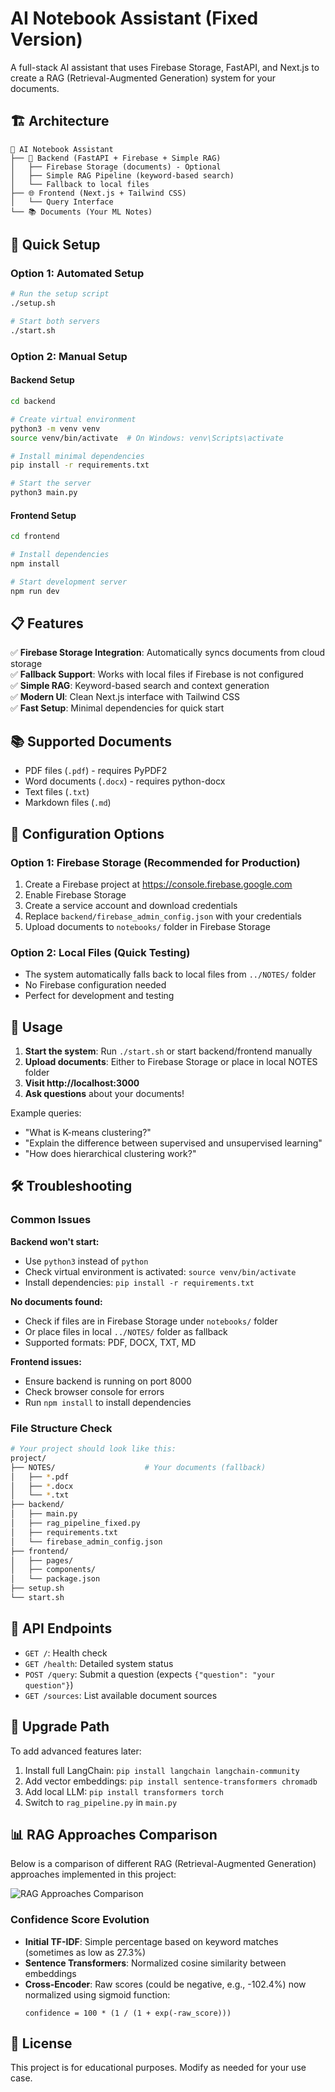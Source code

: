 # AI Notebook Assistant (Fixed Version)

A full-stack AI assistant that uses Firebase Storage, FastAPI, and Next.js to create a RAG (Retrieval-Augmented Generation) system for your documents.

## 🏗️ Architecture

```
📂 AI Notebook Assistant 
├── 🔧 Backend (FastAPI + Firebase + Simple RAG)
│   ├── Firebase Storage (documents) - Optional
│   ├── Simple RAG Pipeline (keyword-based search)
│   └── Fallback to local files
├── 🌐 Frontend (Next.js + Tailwind CSS)
│   └── Query Interface
└── 📚 Documents (Your ML Notes)
```

## 🚀 Quick Setup

### Option 1: Automated Setup

```bash
# Run the setup script
./setup.sh

# Start both servers
./start.sh
```

### Option 2: Manual Setup

#### Backend Setup

```bash
cd backend

# Create virtual environment
python3 -m venv venv
source venv/bin/activate  # On Windows: venv\Scripts\activate

# Install minimal dependencies
pip install -r requirements.txt

# Start the server
python3 main.py
```

#### Frontend Setup

```bash
cd frontend

# Install dependencies
npm install

# Start development server
npm run dev
```

## 📋 Features

✅ **Firebase Storage Integration**: Automatically syncs documents from cloud storage  
✅ **Fallback Support**: Works with local files if Firebase is not configured  
✅ **Simple RAG**: Keyword-based search and context generation  
✅ **Modern UI**: Clean Next.js interface with Tailwind CSS  
✅ **Fast Setup**: Minimal dependencies for quick start

## 📚 Supported Documents

- PDF files (`.pdf`) - requires PyPDF2
- Word documents (`.docx`) - requires python-docx
- Text files (`.txt`)
- Markdown files (`.md`)

## 🔧 Configuration Options

### Option 1: Firebase Storage (Recommended for Production)

1. Create a Firebase project at https://console.firebase.google.com
2. Enable Firebase Storage
3. Create a service account and download credentials
4. Replace `backend/firebase_admin_config.json` with your credentials
5. Upload documents to `notebooks/` folder in Firebase Storage

### Option 2: Local Files (Quick Testing)

- The system automatically falls back to local files from `../NOTES/` folder
- No Firebase configuration needed
- Perfect for development and testing

## 🚀 Usage

1. **Start the system**: Run `./start.sh` or start backend/frontend manually
2. **Upload documents**: Either to Firebase Storage or place in local NOTES folder
3. **Visit http://localhost:3000**
4. **Ask questions** about your documents!

Example queries:

- "What is K-means clustering?"
- "Explain the difference between supervised and unsupervised learning"
- "How does hierarchical clustering work?"

## 🛠️ Troubleshooting

### Common Issues

**Backend won't start:**

- Use `python3` instead of `python`
- Check virtual environment is activated: `source venv/bin/activate`
- Install dependencies: `pip install -r requirements.txt`

**No documents found:**

- Check if files are in Firebase Storage under `notebooks/` folder
- Or place files in local `../NOTES/` folder as fallback
- Supported formats: PDF, DOCX, TXT, MD

**Frontend issues:**

- Ensure backend is running on port 8000
- Check browser console for errors
- Run `npm install` to install dependencies

### File Structure Check

```bash
# Your project should look like this:
project/
├── NOTES/                    # Your documents (fallback)
│   ├── *.pdf
│   ├── *.docx
│   └── *.txt
├── backend/
│   ├── main.py
│   ├── rag_pipeline_fixed.py
│   ├── requirements.txt
│   └── firebase_admin_config.json
├── frontend/
│   ├── pages/
│   ├── components/
│   └── package.json
├── setup.sh
└── start.sh
```

## 📖 API Endpoints

- `GET /`: Health check
- `GET /health`: Detailed system status
- `POST /query`: Submit a question (expects `{"question": "your question"}`)
- `GET /sources`: List available document sources

## 🔄 Upgrade Path

To add advanced features later:

1. Install full LangChain: `pip install langchain langchain-community`
2. Add vector embeddings: `pip install sentence-transformers chromadb`
3. Add local LLM: `pip install transformers torch`
4. Switch to `rag_pipeline.py` in `main.py`

## 📊 RAG Approaches Comparison

Below is a comparison of different RAG (Retrieval-Augmented Generation) approaches implemented in this project:

![RAG Approaches Comparison](./assets/rag_comparison_table.png)

### Confidence Score Evolution

- **Initial TF-IDF**: Simple percentage based on keyword matches (sometimes as low as 27.3%)
- **Sentence Transformers**: Normalized cosine similarity between embeddings
- **Cross-Encoder**: Raw scores (could be negative, e.g., -102.4%) now normalized using sigmoid function:
  ```
  confidence = 100 * (1 / (1 + exp(-raw_score)))
  ```

## 📄 License

This project is for educational purposes. Modify as needed for your use case.
